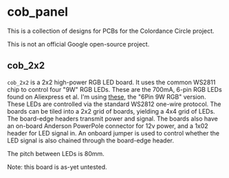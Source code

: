 # cob_panel

This is a collection of designs for PCBs for the Colordance Circle project.

This is not an official Google open-source project.

## cob_2x2

`cob_2x2` is a 2x2 high-power RGB LED board. It uses the common WS2811 chip to control four "9W" RGB LEDs. These are the 700mA, 6-pin RGB LEDs found on Aliexpress et al. I'm using [these](https://www.aliexpress.com/item/32950854541.html?spm=a2g0s.9042311.0.0.17f04c4dzGsUTR), the "6Pin 9W RGB" version. These LEDs are controlled via the standard WS2812 one-wire protocol. The boards can be tiled into a 2x2 grid of boards, yielding a 4x4 grid of LEDs. The board-edge headers transmit power and signal. The boards also have an on-board Anderson PowerPole connector for 12v power, and a 1x02 header for LED signal in. An onboard jumper is used to control whether the LED signal is also chained through the board-edge header.

The pitch between LEDs is 80mm.

Note: this board is as-yet untested.

